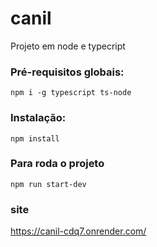 # canil
Projeto em node e typecript

### Pré-requisitos globais:
`npm i -g typescript ts-node`

### Instalação:
`npm install`

### Para roda o projeto
`npm run start-dev`

### site
https://canil-cdq7.onrender.com/